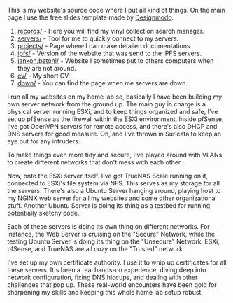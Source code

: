 This is my website's source code where I put all kind of things. On the main page I use the free slides template made by [Designmodo](https://github.com/designmodo/html-website-templates).

1. [records/](https://r3ne.net/records/) - Here you will find my vinyl collection search manager.
2. [servers/](https://r3ne.net/servers/) - Tool for me to quickly connect to my servers.
3. [projects/](https://r3ne.net/projects) - Page where I can make detailed documentations.
4. [ipfs/](https://r3ne.net/ipfs) - Version of the website that was send to the IPFS servers.
5. [jankon.betoni/](https://r3ne.net/jankon.betoni) - Website I sometimes put to others computers when they are not around.
6. [cv/](https://r3ne.net/cv/) -  My short CV.
7. [down/](https://r3ne.net/down/) - You can find the page when me servers are down.

I run all my websites on my home lab so, basically I have been building my own server network from the ground up. The main guy in charge is a physical server running ESXi, and to keep things organized and safe, I've set up pfSense as the firewall within the ESXi environment. Inside pfSense, I've got OpenVPN servers for remote access, and there's also DHCP and DNS servers for good measure. Oh, and I've thrown in Suricata to keep an eye out for any intruders.

To make things even more tidy and secure, I've played around with VLANs to create different networks that don't mess with each other.

Now, onto the ESXi server itself. I've got TrueNAS Scale running on it, connected to ESXi's file system via NFS. This serves as my storage for all the servers. There's also a Ubuntu Server hanging around, playing host to my NGINX web server for all my websites and some other organizational stuff. Another Ubuntu Server is doing its thing as a testbed for running potentially sketchy code.

Each of these servers is doing its own thing on different networks. For instance, the Web Server is cruising on the "Secure" Network, while the testing Ubuntu Server is doing its thing on the "Unsecure" Network. ESXi, pfSense, and TrueNAS are all cozy on the "Trusted" network.

I've set up my own certificate authority. I use it to whip up certificates for all these servers. It's been a real hands-on experience, diving deep into network configuration, fixing DNS hiccups, and dealing with other challenges that pop up. These real-world encounters have been gold for sharpening my skills and keeping this whole home lab setup robust.